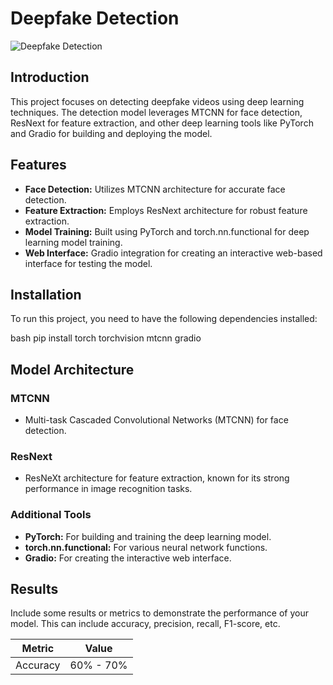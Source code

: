# Deepfake Detection

![Deepfake Detection](https://github.com/Preritmujoo/Deepfake-Detection/assets/95234935/970efa49-90d9-4230-b526-8d2f7932a75a)

## Introduction
This project focuses on detecting deepfake videos using deep learning techniques. The detection model leverages MTCNN for face detection, ResNext for feature extraction, and other deep learning tools like PyTorch and Gradio for building and deploying the model.

## Features
- **Face Detection:** Utilizes MTCNN architecture for accurate face detection.
- **Feature Extraction:** Employs ResNext architecture for robust feature extraction.
- **Model Training:** Built using PyTorch and torch.nn.functional for deep learning model training.
- **Web Interface:** Gradio integration for creating an interactive web-based interface for testing the model.

## Installation
To run this project, you need to have the following dependencies installed:

bash
pip install torch torchvision mtcnn gradio

## Model Architecture
### MTCNN
- Multi-task Cascaded Convolutional Networks (MTCNN) for face detection.
  
### ResNext
- ResNeXt architecture for feature extraction, known for its strong performance in image recognition tasks.

### Additional Tools
- **PyTorch:** For building and training the deep learning model.
- **torch.nn.functional:** For various neural network functions.
- **Gradio:** For creating the interactive web interface.

## Results
Include some results or metrics to demonstrate the performance of your model. This can include accuracy, precision, recall, F1-score, etc.

| Metric        | Value   |
|---------------|---------|
| Accuracy      |60% - 70% |
